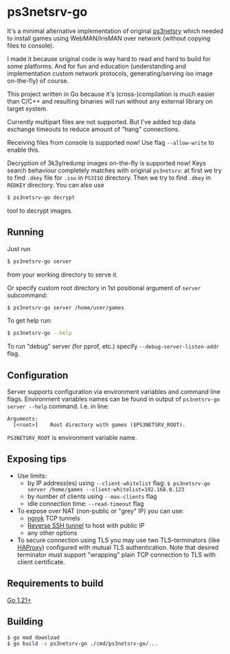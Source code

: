 # ps3netsrv-go

It's a minimal alternative implementation of original [ps3netsrv](https://github.com/aldostools/webMAN-MOD/tree/master/_Projects_/ps3netsrv)
which needed to install games using WebMAN/IrisMAN over network (without copying files to console).

I made it because original code is way hard to read and hard to build for some platforms. And for fun and education
(understanding and implementation custom network protocols, generating/serving iso image on-the-fly) of course.

This project written in Go because it's (cross-)compilation is much easier than C/C++ and resulting binaries
will run without any external library on target system.

Currently multipart files are not supported. But I've added tcp data exchange timeouts to reduce amount of "hang" connections.

Receiving files from console is supported now! Use flag `--allow-write` to enable this.

Decryption of 3k3y/redump images on-the-fly is supported now! Keys search behaviour completely matches with original `ps3netsrv`:
at first we try to find `.dkey` file for `.iso` in `PS3ISO` directory. Then we try to find `.dkey` in `REDKEY` directory.
You can also use 
```bash
$ ps3netsrv-go decrypt
```
tool to decrypt images.

## Running
Just run
```bash
$ ps3netsrv-go server
```
from your working directory to serve it.

Or specify custom root directory in 1st positional argument of `server` subcommand:
```bash
$ ps3netsrv-go server /home/user/games
```

To get help run:

```bash
$ ps3netsrv-go --help
```

To run "debug" server (for pprof, etc.) specify `--debug-server-listen-addr` flag.

## Configuration
Server supports configuration via environment variables and command line flags.
Environment variables names can be found in output of `ps3netsrv-go server --help` command.
I.e. in line:
```
Arguments:
  [<root>]    Root directory with games ($PS3NETSRV_ROOT).
```
`PS3NETSRV_ROOT` is environment variable name.

## Exposing tips
* Use limits:
    * by IP address(es) using `--client-whitelist` flag: `$ ps3netsrv-go server /home/games --client-whitelist=192.168.0.123`
    * by number of clients using `--max-clients` flag
    * idle connection time: `--read-timeout` flag
* To expose over NAT (non-public or "grey" IP) you can use:
    * [ngrok](https://ngrok.com/docs/secure-tunnels/tunnels/tcp-tunnels/) TCP tunnels
    * [Reverse SSH tunnel](https://jfrog.com/connect/post/reverse-ssh-tunneling-from-start-to-end/) to host with public IP
    * any other options
* To secure connection using TLS you may use two TLS-terminators (like [HAProxy](https://www.haproxy.org/)) configured with mutual TLS authentication. Note that desired terminator must support "wrapping" plain TCP connection to TLS with client certificate. 

## Requirements to build
[Go 1.21+](https://go.dev/dl/)

## Building
```bash
$ go mod download
$ go build -o ps3netsrv-go ./cmd/ps3netsrv-go/...
```
